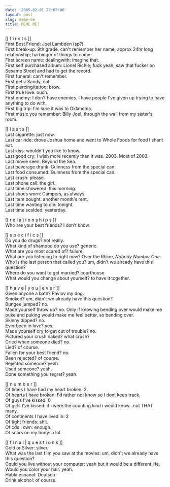 ```yaml
---
date: '2005-02-01 22:07:00'
layout: post
slug: meme-me
title: MEME ME!
---
```


[[ f i r s t s ]]  
First Best Friend: Joel Lambden (sp?)  
First break-up: 9th grade; can't remember her name; approx 24hr long relationship; harbinger of things to come.  
First screen name: dealingwith; imagine that.  
First self purchased album: Lionel Richie; fuck yeah; saw that fucker on Sesame Street and had to get the record.  
First funeral: can't remember.  
First pets: Sandy, cat.  
First piercing/tattoo: brow.  
First true love: ouch.  
First enemy: I don't have enemies. I have people I've given up trying to have anything to do with.  
First big trip: I'm sure it was to Oklahoma.  
First music you remember: Billy Joel, through the wall from my sister's room.

[[ l a s t s ]]  
Last cigarette: just now.  
Last car ride: drove Joshua home and went to Whole Foods for food I shant eat.  
Last kiss: wouldn't you like to know.  
Last good cry: I wish more recently than it was. 2003. Most of 2003.  
Last movie seen: Beyond the Sea.  
Last beverage drank: Guinness from the special can.  
Last food consumed: Guinness from the special can.  
Last crush: please.  
Last phone call: the girl.  
Last time showered: this morning.  
Last shoes worn: Campers, as always.  
Last item bought: another month's rent.  
Last time wanting to die: tonight.  
Last time scolded: yesterday.

[[ r e l a t i o n s h i p s ]]  
Who are your best friends? I don't know.

[[ s p e c i f i c s ]]  
Do you do drugs? not really.  
What kind of shampoo do you use? generic.  
What are you most scared of? failure.  
What are you listening to right now? Over the Rhine, _Nobody Number One_.  
Who is the last person that called you? um, didn't we already have this question?  
Where do you want to get married? courthouse  
What would you change about yourself? to have it together.

[[ h a v e | y o u | e v e r ]]  
Given anyone a bath? Pavlov my dog.  
Smoked? um, didn't we already have this question?  
Bungee jumped? no.  
Made yourself throw up? no. Only if knowing bending over would make me puke and puking would make me feel better, so bending over.  
Skinny dipped? no.  
Ever been in love? yes.  
Made yourself cry to get out of trouble? no.  
Pictured your crush naked? what crush?  
Cried when someone died? no.  
Lied? of course.  
Fallen for your best friend? no.  
Been rejected? of course.  
Rejected someone? yeah.  
Used someone? yeah.  
Done something you regret? yeah.

[[ n u m b e r ]]  
Of times I have had my heart broken: 2.  
Of hearts I have broken: I'd rather not know so I dont keep track.  
Of guys I've kissed: 0  
Of girls I've kissed: if i were the counting kind i would know...not THAT many.  
Of continents I have lived in: 2  
Of tight friends: shit.  
Of cds I own: enough.  
Of scars on my body: a lot.

[[ f i n a l | q u e s t i o n s ]]  
Gold or Silver: silver.  
What was the last film you saw at the movies: um, didn't we already have this question?  
Could you live without your computer: yeah but it would be a different life.  
Would you color your hair: yeah.  
Habla espanol: Deutsch  
Drink alcohol: of course.
